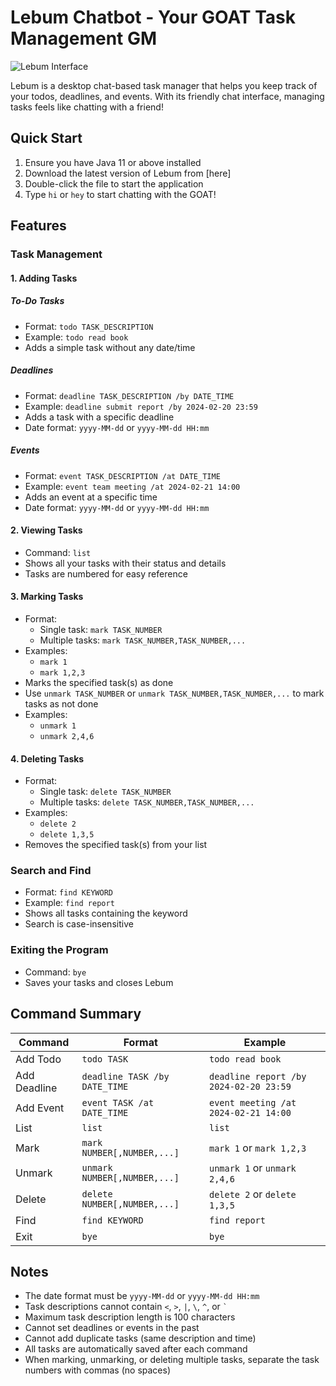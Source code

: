# Lebum Chatbot - Your GOAT Task Management GM

![Lebum Interface](Ui.png)

Lebum is a desktop chat-based task manager that helps you keep track of your todos, deadlines, and events. With its friendly chat interface, managing tasks feels like chatting with a friend!

## Quick Start

1. Ensure you have Java 11 or above installed
2. Download the latest version of Lebum from [here]
3. Double-click the file to start the application
4. Type `hi` or `hey` to start chatting with the GOAT!

## Features

### Task Management

#### 1. Adding Tasks

##### To-Do Tasks
* Format: `todo TASK_DESCRIPTION`
* Example: `todo read book`
* Adds a simple task without any date/time

##### Deadlines
* Format: `deadline TASK_DESCRIPTION /by DATE_TIME`
* Example: `deadline submit report /by 2024-02-20 23:59`
* Adds a task with a specific deadline
* Date format: `yyyy-MM-dd` or `yyyy-MM-dd HH:mm`

##### Events
* Format: `event TASK_DESCRIPTION /at DATE_TIME`
* Example: `event team meeting /at 2024-02-21 14:00`
* Adds an event at a specific time
* Date format: `yyyy-MM-dd` or `yyyy-MM-dd HH:mm`

#### 2. Viewing Tasks

* Command: `list`
* Shows all your tasks with their status and details
* Tasks are numbered for easy reference

#### 3. Marking Tasks

* Format:
    * Single task: `mark TASK_NUMBER`
    * Multiple tasks: `mark TASK_NUMBER,TASK_NUMBER,...`
* Examples:
    * `mark 1`
    * `mark 1,2,3`
* Marks the specified task(s) as done
* Use `unmark TASK_NUMBER` or `unmark TASK_NUMBER,TASK_NUMBER,...` to mark tasks as not done
* Examples:
    * `unmark 1`
    * `unmark 2,4,6`

#### 4. Deleting Tasks

* Format:
    * Single task: `delete TASK_NUMBER`
    * Multiple tasks: `delete TASK_NUMBER,TASK_NUMBER,...`
* Examples:
    * `delete 2`
    * `delete 1,3,5`
* Removes the specified task(s) from your list

### Search and Find

* Format: `find KEYWORD`
* Example: `find report`
* Shows all tasks containing the keyword
* Search is case-insensitive

### Exiting the Program

* Command: `bye`
* Saves your tasks and closes Lebum

## Command Summary

| Command | Format | Example |
|---------|---------|---------|
| Add Todo | `todo TASK` | `todo read book` |
| Add Deadline | `deadline TASK /by DATE_TIME` | `deadline report /by 2024-02-20 23:59` |
| Add Event | `event TASK /at DATE_TIME` | `event meeting /at 2024-02-21 14:00` |
| List | `list` | `list` |
| Mark | `mark NUMBER[,NUMBER,...]` | `mark 1` or `mark 1,2,3` |
| Unmark | `unmark NUMBER[,NUMBER,...]` | `unmark 1` or `unmark 2,4,6` |
| Delete | `delete NUMBER[,NUMBER,...]` | `delete 2` or `delete 1,3,5` |
| Find | `find KEYWORD` | `find report` |
| Exit | `bye` | `bye` |

## Notes

* The date format must be `yyyy-MM-dd` or `yyyy-MM-dd HH:mm`
* Task descriptions cannot contain `<`, `>`, `|`, `\`, `^`, or `` ` ``
* Maximum task description length is 100 characters
* Cannot set deadlines or events in the past
* Cannot add duplicate tasks (same description and time)
* All tasks are automatically saved after each command
* When marking, unmarking, or deleting multiple tasks, separate the task numbers with commas (no spaces)